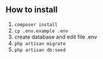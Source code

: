 ## How to install
1. `composer install`
2. `cp .env.example .env`
3. create database and edit file .env
4. `php artisan migrate`
5. `php artisan db:seed`
